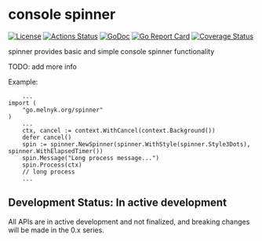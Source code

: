 # console spinner
[![License][license-img]][license] [![Actions Status][action-img]][action] [![GoDoc][godoc-img]][godoc] [![Go Report Card][goreport-img]][goreport] [![Coverage Status][codecov-img]][codecov]

spinner provides basic and simple console spinner functionality

TODO: add more info

Example:
```
	...
import (
	"go.melnyk.org/spinner"
)
	...
	ctx, cancel := context.WithCancel(context.Background())
	defer cancel()
	spin := spinner.NewSpinner(spinner.WithStyle(spinner.Style3Dots), spinner.WithElapsedTimer())
	spin.Message("Long process message...")
	spin.Process(ctx)
	// long process
	...
```

## Development Status: In active development
All APIs are in active development and not finalized, and breaking changes will be made in the 0.x series.


[license-img]: https://img.shields.io/badge/license-MIT-blue.svg
[license]: https://github.com/mmelnyk/spinner/blob/master/LICENSE
[action-img]: https://github.com/mmelnyk/spinner/workflows/Test/badge.svg
[action]: https://github.com/mmelnyk/spinner/actions
[godoc-img]: https://godoc.org/github.com/mmelnyk/spinner?status.svg
[godoc]: https://godoc.org/github.com/mmelnyk/spinner
[goreport-img]: https://goreportcard.com/badge/github.com/mmelnyk/spinner
[goreport]: https://goreportcard.com/report/github.com/mmelnyk/spinner
[codecov-img]: https://codecov.io/gh/mmelnyk/spinner/branch/master/graph/badge.svg
[codecov]: https://codecov.io/gh/mmelnyk/spinner
